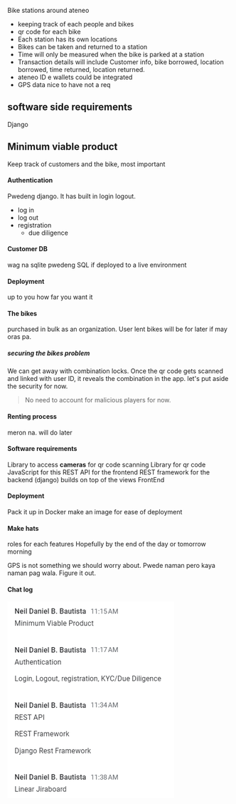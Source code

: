 Bike stations around ateneo

* keeping track of each people and bikes
* qr code for each bike
* Each station has its own locations
* Bikes can be taken and returned to a station
* Time will only be measured when the bike is parked at a station
* Transaction details will include Customer info, bike borrowed, location borrowed, time returned, location returned.
* ateneo ID e wallets could be integrated
* GPS data nice to have not a req
## software side requirements

Django

## Minimum viable product

Keep track of customers and the bike, most important
#### Authentication
Pwedeng django. It has built in login logout.
* log in 
* log out
* registration
	* due diligence
#### Customer DB
wag na sqlite
pwedeng SQL if deployed to a live environment

#### Deployment
up to you how far you want it

#### The bikes
purchased in bulk as an organization. User lent bikes will be for later if may oras pa.

##### securing the bikes problem
We can get away with combination locks. Once the qr code gets scanned and linked with user ID, it reveals the combination in the app.
let's put aside the security for now.

> No need to account for malicious players for now. 
#### Renting process
meron na. will do later


#### Software requirements
Library to access **cameras** for qr code scanning
Library for qr code
JavaScript for this
REST API for the frontend
REST framework for the backend (django)
	builds on top of the views
FrontEnd

#### Deployment
Pack it up in Docker
make an image
for ease of deployment

#### Make hats
roles for each features
Hopefully by the end of the day or tomorrow morning

GPS is not something we should worry about. Pwede naman pero kaya naman pag wala. Figure it out.

#### Chat log

![consultation1](/attachments/consultation_chat_1.png)